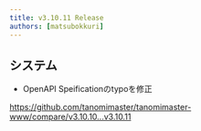 ```yaml
---
title: v3.10.11 Release
authors: [matsubokkuri]
---
```


## システム

- OpenAPI Speificationのtypoを修正

https://github.com/tanomimaster/tanomimaster-www/compare/v3.10.10...v3.10.11

